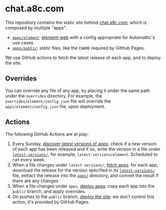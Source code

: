 # chat.a8c.com
This repository contains the static site behind [chat.a8c.com](https://chat.a8c.com), which is composed by multiple "apps":

- [`apps/element`](apps/element): [element-web](https://github.com/vector-im/element-web) with a config appropriate for Automattic's use cases.
- [`apps/public`](apps/public): *static* files, like the `CNAME` required by GitHub Pages.

We use GitHub actions to fetch the latest release of each app, and to deploy the site.

## Overrides
You can override any file of any app, by placing it under the same path under the `overrides` directory. For example, the `overrides/element/config.json` file will override the `apps/element/config.json` file, upon deployment. 

## Actions
The following GitHub Actions are at play:

1. Every Sunday, [discover latest versions of apps](https://github.com/Automattic/chat.a8c.com/actions/workflows/latest-versions.yml): check if a new version of each app has been released and if so, write the version in a file under [`latest-versions/`](latest-versions), for example, `latest-versions/element`. Scheduled to run every week.
2. When a file changes under `latest-versions/`, [fetch apps](https://github.com/Automattic/chat.a8c.com/actions/workflows/fetch.yml): for each app, download the release for the version specified in its [`latest-versions/`](latest-versions) file, extract the release into the [`apps/`](apps) directory, and commit the result if there are any changes.
3. When a file changes under `apps`, [deploy apps](https://github.com/Automattic/chat.a8c.com/actions/workflows/deploy.yml): copy each app into the `public` branch, and apply overrides.
4. On pushes to the `public` branch, [deploy the site](https://github.com/Automattic/chat.a8c.com/actions/workflows/pages/pages-build-deployment): we don't control this action, it's provided by GitHub Pages.
